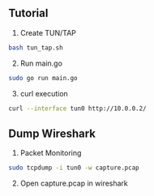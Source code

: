 ## Tutorial

1. Create TUN/TAP

```sh
bash tun_tap.sh
```

2. Run main.go

```sh
sudo go run main.go
```

3. curl execution

```sh
curl --interface tun0 http://10.0.0.2/
```

## Dump Wireshark

1. Packet Monitoring

```sh
sudo tcpdump -i tun0 -w capture.pcap
```


2. Open capture.pcap in wireshark
